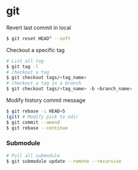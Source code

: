 # git

Revert last commit in local

```bash
$ git reset HEAD^ --soft
```

Checkout a specific tag

```bash
# List all tag
$ git tag -l
# checkout a tag
$ git checkout tags/<tag_name>
# checkout a tag in a branch
$ git checkout tags/<tag_name> -b <branch_name>
```

Modify history commit message

```bash
$ git rebase -i HEAD~5
(git) # Modify pick to edir
$ git commit --amend
$ git rebase --continue
```

### Submodule

```bash
# Pull all submodule
$ git submodule update --remote --recursive 
```
